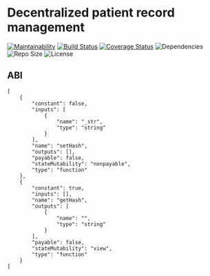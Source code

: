 # Decentralized patient record management

[![Maintainability](https://api.codeclimate.com/v1/badges/f9a8a25a3fe96839b3a2/maintainability)](https://codeclimate.com/github/bytemime/decentralized-patient-record-management/maintainability)
[![Build Status](https://travis-ci.org/bytemime/decentralized-patient-record-management.svg?branch=master)](https://travis-ci.org/bytemime/decentralized-patient-record-management)
[![Coverage Status](https://coveralls.io/repos/github/bytemime/decentralized-patient-record-management/badge.svg?branch=master)](https://coveralls.io/github/bytemime/decentralized-patient-record-management?branch=master)
![Dependencies](https://img.shields.io/david/bytemime/decentralized-patient-record-management.svg?style=flat)
![Repo Size](https://img.shields.io/github/repo-size/bytemime/decentralized-patient-record-management.svg?style=flat)
![License](https://img.shields.io/github/license/bytemime/decentralized-patient-record-management.svg?style=flat)

## ABI

```
[
	{
		"constant": false,
		"inputs": [
			{
				"name": "_str",
				"type": "string"
			}
		],
		"name": "setHash",
		"outputs": [],
		"payable": false,
		"stateMutability": "nonpayable",
		"type": "function"
	},
	{
		"constant": true,
		"inputs": [],
		"name": "getHash",
		"outputs": [
			{
				"name": "",
				"type": "string"
			}
		],
		"payable": false,
		"stateMutability": "view",
		"type": "function"
	}
]
```
